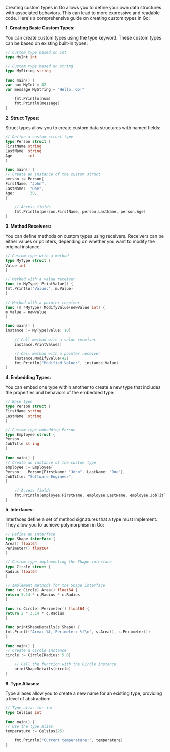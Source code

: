 Creating custom types in Go allows you to define your own data structures with associated behaviors. This can lead to more expressive and readable code. Here's a comprehensive guide on creating custom types in Go:

**1. Creating Basic Custom Types:**

You can create custom types using the type keyword. These custom types can be based on existing built-in types:

```go
// Custom type based on int
type MyInt int

// Custom type based on string
type MyString string

func main() {
var num MyInt = 42
var message MyString = "Hello, Go!"

    fmt.Println(num)
    fmt.Println(message)
}
```
**2. Struct Types:**

Struct types allow you to create custom data structures with named fields:

```go
// Define a custom struct type
type Person struct {
FirstName string
LastName  string
Age       int
}

func main() {
// Create an instance of the custom struct
person := Person{
FirstName: "John",
LastName:  "Doe",
Age:       30,
}

    // Access fields
    fmt.Println(person.FirstName, person.LastName, person.Age)
}
```

**3. Method Receivers:**

You can define methods on custom types using receivers. Receivers can be either values or pointers, depending on whether you want to modify the original instance:

```go
// Custom type with a method
type MyType struct {
Value int
}

// Method with a value receiver
func (m MyType) PrintValue() {
fmt.Println("Value:", m.Value)
}

// Method with a pointer receiver
func (m *MyType) ModifyValue(newValue int) {
m.Value = newValue
}

func main() {
instance := MyType{Value: 10}

    // Call method with a value receiver
    instance.PrintValue()

    // Call method with a pointer receiver
    instance.ModifyValue(42)
    fmt.Println("Modified Value:", instance.Value)
}
```

**4. Embedding Types:**

You can embed one type within another to create a new type that includes the properties and behaviors of the embedded type:

```go
// Base type
type Person struct {
FirstName string
LastName  string
}

// Custom type embedding Person
type Employee struct {
Person
JobTitle string
}

func main() {
// Create an instance of the custom type
employee := Employee{
Person:   Person{FirstName: "John", LastName: "Doe"},
JobTitle: "Software Engineer",
}

    // Access fields
    fmt.Println(employee.FirstName, employee.LastName, employee.JobTitle)
}
```

**5. Interfaces:**

Interfaces define a set of method signatures that a type must implement. They allow you to achieve polymorphism in Go:

```go
// Define an interface
type Shape interface {
Area() float64
Perimeter() float64
}

// Custom type implementing the Shape interface
type Circle struct {
Radius float64
}

// Implement methods for the Shape interface
func (c Circle) Area() float64 {
return 3.14 * c.Radius * c.Radius
}

func (c Circle) Perimeter() float64 {
return 2 * 3.14 * c.Radius
}

func printShapeDetails(s Shape) {
fmt.Printf("Area: %f, Perimeter: %f\n", s.Area(), s.Perimeter())
}

func main() {
// Create a Circle instance
circle := Circle{Radius: 5.0}

    // Call the function with the Circle instance
    printShapeDetails(circle)
}
```

**6. Type Aliases:**
  
Type aliases allow you to create a new name for an existing type, providing a level of abstraction:

```go
// Type alias for int
type Celsius int

func main() {
// Use the type alias
temperature := Celsius(25)

    fmt.Println("Current temperature:", temperature)
}
```
